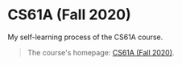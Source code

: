 # CS61A (Fall 2020)
My self-learning process of the CS61A course.

> The course's homepage: [CS61A (Fall 2020)](https://inst.eecs.berkeley.edu/~cs61a/fa20/).

